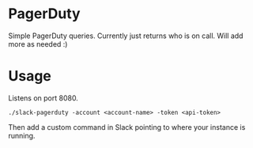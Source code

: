 # PagerDuty
Simple PagerDuty queries.  Currently just returns who is on call.  Will add more as needed :)

# Usage
Listens on port 8080.

```
./slack-pagerduty -account <account-name> -token <api-token>
```

Then add a custom command in Slack pointing to where your instance is running.
